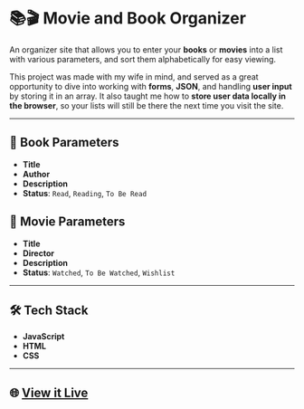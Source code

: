 # 📚🎬 Movie and Book Organizer

An organizer site that allows you to enter your **books** or **movies** into a list with various parameters, and sort them alphabetically for easy viewing.

This project was made with my wife in mind, and served as a great opportunity to dive into working with **forms**, **JSON**, and handling **user input** by storing it in an array. It also taught me how to **store user data locally in the browser**, so your lists will still be there the next time you visit the site.

---

## 📖 Book Parameters
- **Title**
- **Author**
- **Description**
- **Status**: `Read`, `Reading`, `To Be Read`

## 🎥 Movie Parameters
- **Title**
- **Director**
- **Description**
- **Status**: `Watched`, `To Be Watched`, `Wishlist`

---

## 🛠 Tech Stack
- **JavaScript**
- **HTML**
- **CSS**

---

## 🌐 [View it Live](https://mattregi.github.io/Movie-and-Book-Organizer/)
